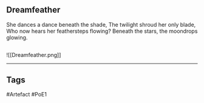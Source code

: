 ## Dreamfeather
She dances a dance beneath the shade,
The twilight shroud her only blade,
Who now hears her feathersteps flowing?
Beneath the stars, the moondrops glowing.
##
![[Dreamfeather.png]]

---
## Tags
#Artefact
#PoE1